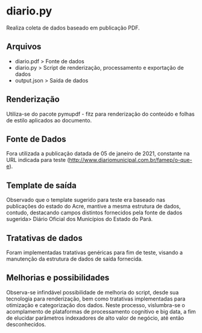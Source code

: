 # diario.py
Realiza coleta de dados baseado em publicação PDF.

## Arquivos
- diario.pdf > Fonte de dados
- diario.py > Script de renderização, processamento e exportação de dados
- output.json > Saída de dados

## Renderização
Utiliza-se do pacote pymupdf - fitz para renderização do conteúdo e folhas de estilo aplicados ao documento.

## Fonte de Dados
Fora utilizada a publicação datada de 05 de janeiro de 2021, constante na URL indicada para teste (http://www.diariomunicipal.com.br/famep/o-que-e).

## Template de saída
Observado que o template sugerido para teste era baseado nas publicações do estado do Acre, mantive a mesma estrutura de dados, contudo, destacando campos distintos fornecidos pela fonte de dados sugerida> Diário Oficial dos Municípios do Estado do Pará.

## Tratativas de dados
Foram implementadas tratativas genéricas para fim de teste, visando a manutenção da estrutura de dados de saída fornecida.

## Melhorias e possibilidades
Observa-se infindável possibilidade de melhoria do script, desde sua tecnologia para renderização, bem como tratativas implementadas para otimização e categorização dos dados. Neste processo, vislumbra-se o acomplamento de plataformas de processamento cognitivo e big data, a fim de elucidar parâmetros indexadores de alto valor de negócio, até então desconhecidos.
